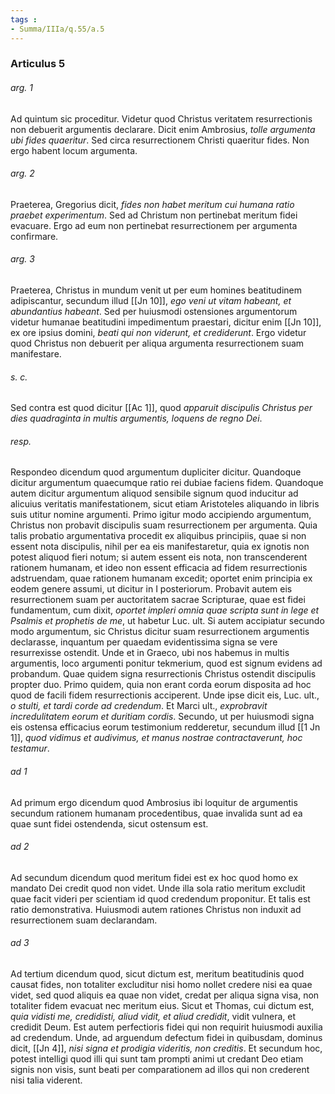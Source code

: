 ```yaml
---
tags : 
- Summa/IIIa/q.55/a.5
---
```


### Articulus 5

###### arg. 1
Ad quintum sic proceditur. Videtur quod Christus veritatem resurrectionis non debuerit argumentis declarare. Dicit enim Ambrosius, *tolle argumenta ubi fides quaeritur*. Sed circa resurrectionem Christi quaeritur fides. Non ergo habent locum argumenta.

###### arg. 2
Praeterea, Gregorius dicit, *fides non habet meritum cui humana ratio praebet experimentum*. Sed ad Christum non pertinebat meritum fidei evacuare. Ergo ad eum non pertinebat resurrectionem per argumenta confirmare.

###### arg. 3
Praeterea, Christus in mundum venit ut per eum homines beatitudinem adipiscantur, secundum illud [[Jn 10]], *ego veni ut vitam habeant, et abundantius habeant*. Sed per huiusmodi ostensiones argumentorum videtur humanae beatitudini impedimentum praestari, dicitur enim [[Jn 10]], ex ore ipsius domini, *beati qui non viderunt, et crediderunt*. Ergo videtur quod Christus non debuerit per aliqua argumenta resurrectionem suam manifestare.

###### s. c.
Sed contra est quod dicitur [[Ac 1]], quod *apparuit discipulis Christus per dies quadraginta in multis argumentis, loquens de regno Dei*.

###### resp.
Respondeo dicendum quod argumentum dupliciter dicitur. Quandoque dicitur argumentum quaecumque ratio rei dubiae faciens fidem. Quandoque autem dicitur argumentum aliquod sensibile signum quod inducitur ad alicuius veritatis manifestationem, sicut etiam Aristoteles aliquando in libris suis utitur nomine argumenti. Primo igitur modo accipiendo argumentum, Christus non probavit discipulis suam resurrectionem per argumenta. Quia talis probatio argumentativa procedit ex aliquibus principiis, quae si non essent nota discipulis, nihil per ea eis manifestaretur, quia ex ignotis non potest aliquod fieri notum; si autem essent eis nota, non transcenderent rationem humanam, et ideo non essent efficacia ad fidem resurrectionis adstruendam, quae rationem humanam excedit; oportet enim principia ex eodem genere assumi, ut dicitur in I posteriorum. Probavit autem eis resurrectionem suam per auctoritatem sacrae Scripturae, quae est fidei fundamentum, cum dixit, *oportet impleri omnia quae scripta sunt in lege et Psalmis et prophetis de me*, ut habetur Luc. ult. Si autem accipiatur secundo modo argumentum, sic Christus dicitur suam resurrectionem argumentis declarasse, inquantum per quaedam evidentissima signa se vere resurrexisse ostendit. Unde et in Graeco, ubi nos habemus in multis argumentis, loco argumenti ponitur tekmerium, quod est signum evidens ad probandum. Quae quidem signa resurrectionis Christus ostendit discipulis propter duo. Primo quidem, quia non erant corda eorum disposita ad hoc quod de facili fidem resurrectionis acciperent. Unde ipse dicit eis, Luc. ult., *o stulti, et tardi corde ad credendum*. Et Marci ult., *exprobravit incredulitatem eorum et duritiam cordis*. Secundo, ut per huiusmodi signa eis ostensa efficacius eorum testimonium redderetur, secundum illud [[1 Jn 1]], *quod vidimus et audivimus, et manus nostrae contractaverunt, hoc testamur*.

###### ad 1
Ad primum ergo dicendum quod Ambrosius ibi loquitur de argumentis secundum rationem humanam procedentibus, quae invalida sunt ad ea quae sunt fidei ostendenda, sicut ostensum est.

###### ad 2
Ad secundum dicendum quod meritum fidei est ex hoc quod homo ex mandato Dei credit quod non videt. Unde illa sola ratio meritum excludit quae facit videri per scientiam id quod credendum proponitur. Et talis est ratio demonstrativa. Huiusmodi autem rationes Christus non induxit ad resurrectionem suam declarandam.

###### ad 3
Ad tertium dicendum quod, sicut dictum est, meritum beatitudinis quod causat fides, non totaliter excluditur nisi homo nollet credere nisi ea quae videt, sed quod aliquis ea quae non videt, credat per aliqua signa visa, non totaliter fidem evacuat nec meritum eius. Sicut et Thomas, cui dictum est, *quia vidisti me, credidisti, aliud vidit, et aliud credidit*, vidit vulnera, et credidit Deum. Est autem perfectioris fidei qui non requirit huiusmodi auxilia ad credendum. Unde, ad arguendum defectum fidei in quibusdam, dominus dicit, [[Jn 4]], *nisi signa et prodigia videritis, non creditis*. Et secundum hoc, potest intelligi quod illi qui sunt tam prompti animi ut credant Deo etiam signis non visis, sunt beati per comparationem ad illos qui non crederent nisi talia viderent.

